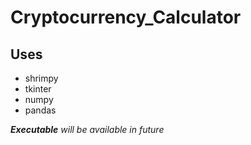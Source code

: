 # Cryptocurrency_Calculator


## Uses
* shrimpy
* tkinter
* numpy
* pandas

_**Executable** will be available in future_
